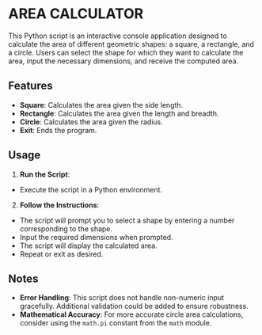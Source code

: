 # AREA CALCULATOR 

This Python script is an interactive console application designed to calculate the area of different geometric shapes: a square, a rectangle, and a circle. Users can select the shape for which they want to calculate the area, input the necessary dimensions, and receive the computed area.

## Features

- **Square**: Calculates the area given the side length.
- **Rectangle**: Calculates the area given the length and breadth.
- **Circle**: Calculates the area given the radius.
- **Exit**: Ends the program.

## Usage

1. **Run the Script**:
 - Execute the script in a Python environment.
2. **Follow the Instructions**:
 - The script will prompt you to select a shape by entering a number corresponding to the shape.
 - Input the required dimensions when prompted.
 - The script will display the calculated area.
 - Repeat or exit as desired.

## Notes

- **Error Handling**: This script does not handle non-numeric input gracefully. Additional validation could be added to ensure robustness.
- **Mathematical Accuracy**: For more accurate circle area calculations, consider using the `math.pi` constant from the `math` module.
